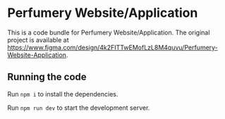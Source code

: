 
  # Perfumery Website/Application

  This is a code bundle for Perfumery Website/Application. The original project is available at https://www.figma.com/design/4k2FITTwEMofLzL8M4quvu/Perfumery-Website-Application.

  ## Running the code

  Run `npm i` to install the dependencies.

  Run `npm run dev` to start the development server.
  